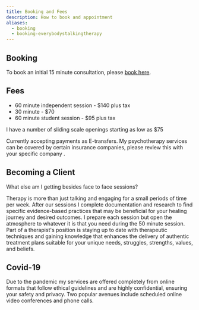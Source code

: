 ```yaml
---
title: Booking and Fees
description: How to book and appointment
aliases:
  - booking
  - booking-everybodystalkingtherapy
---
```

## Booking
To book an initial 15 minute consultation, please [book here](https://calendly.com/everybodystalkingtherapy).  

## Fees
- 60 minute independent session - $140 plus tax 
- 30 minute - $70
- 60 minute student session - $95 plus tax  
  
I have a number of sliding scale openings starting as low as $75 

Currently accepting payments as E-transfers.
My psychotherapy services can be covered by certain insurance companies, please review this with your specific company . 

## Becoming a Client 
What else am I getting besides face to face sessions?  

Therapy is more than just talking and engaging for a small periods of time per week. After our sessions I complete documentation and research to find specific evidence-based practices that may be beneficial for your healing journey and desired outcomes. I prepare each session but open the atmosphere to whatever it is that you need during the 50 minute session. Part of a therapist's position is staying up to date with therapeutic techniques and gaining knowledge that enhances the delivery of authentic treatment plans suitable for your unique needs, struggles, strengths, values, and beliefs. 

## Covid-19
Due to the pandemic my services are offered completely from online formats that follow ethical guidelines and are highly confidential, ensuring your safety and privacy. Two popular avenues include scheduled online video conferences and phone calls. 
